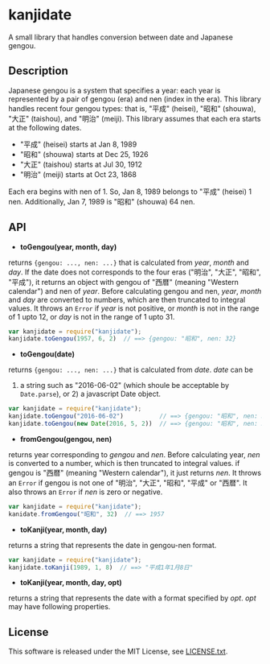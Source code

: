 # kanjidate
A small library that handles conversion between date and Japanese gengou.

## Description

Japanese gengou is a system that specifies a year: each year is represented by a pair of gengou (era) and nen (index in the era).
This library handles recent four gengou types: that is, "平成" (heisei), "昭和" (shouwa), "大正" (taishou), and "明治" (meiji).
This library assumes that each era starts at the following dates.

* "平成" (heisei) starts at Jan 8, 1989
* "昭和" (shouwa) starts at Dec 25, 1926
* "大正" (taishou) starts at Jul 30, 1912
* "明治" (meiji) starts at Oct 23, 1868

Each era begins with nen of 1. So, Jan 8, 1989 belongs to "平成" (heisei) 1 nen.
Additionally, Jan 7, 1989 is "昭和" (shouwa) 64 nen.

## API

* __toGengou(year, month, day)__

returns ```{gengou: ..., nen: ...}``` that is calculated from _year_, _month_ and _day_.
If the date does not corresponds to the four eras ("明治", "大正", "昭和", "平成"), it returns an object
with gengou of "西暦" (meaning "Western calendar") and nen of _year_.
Before calculating gengou and nen, _year_, _month_ and _day_ are converted to numbers, which are then
truncated to integral values.
It throws an ```Error``` if _year_ is not positive, or _month_ is not in the range of 1 upto 12, or 
_day_ is not in the range of 1 upto 31.

```js
var kanjidate = require("kanjidate");
kanjidate.toGengou(1957, 6, 2)  // ==> {gengou: "昭和", nen: 32}
```

* __toGengou(date)__

returns ```{gengou: ..., nen: ...}``` that is calculated from _date_. _date_ can be 
1) a string such as "2016-06-02" (which shoule be acceptable by ```Date.parse```), 
or 2) a javascript Date object.

```js
var kanjidate = require("kanjidate");
kanjidate.toGengou("2016-06-02")          // ==> {gengou: "昭和", nen: 32}
kanjidate.toGengou(new Date(2016, 5, 2))  // ==> {gengou: "昭和", nen: 32}
```

* __fromGengou(gengou, nen)__

returns year corresponding to _gengou_ and _nen_.
Before calculating year, _nen_ is converted to a number, which is then truncated to integral values.
if gengou is "西暦" (meaning "Western calendar"), it just returns _nen_.
It throws an ```Error``` if gengou is not one of "明治", "大正", "昭和", "平成" or "西暦". It also throws an ```Error```
if _nen_ is zero or negative.

```js
var kanjidate = require("kanjidate");
kanidate.fromGengou("昭和", 32)  // ==> 1957
```

* __toKanji(year, month, day)__

returns a string that represents the date in gengou-nen format.

```js
var kanjidate = require("kanjidate");
kanjidate.toKanji(1989, 1, 8)  // ==> "平成1年1月8日"
```

* __toKanji(year, month, day, opt)__

returns a string that represents the date with a format specified by _opt_.
_opt_ may have following properties.

## License
This software is released under the MIT License, see [LICENSE.txt](LICENSE.txt).